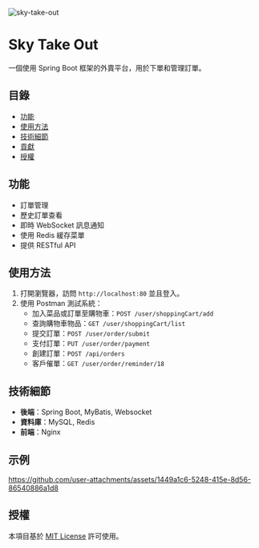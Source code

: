 ![sky-take-out](https://socialify.git.ci/david11yf29/sky-take-out/image?font=Inter&forks=1&issues=1&language=1&name=1&owner=1&pulls=1&stargazers=1&theme=Light)

# Sky Take Out
一個使用 Spring Boot 框架的外賣平台，用於下單和管理訂單。

## 目錄
- [功能](#功能)
- [使用方法](#使用方法)
- [技術細節](#技術細節)
- [貢獻](#貢獻)
- [授權](#授權)

## 功能
- 訂單管理
- 歷史訂單查看
- 即時 WebSocket 訊息通知
- 使用 Redis 緩存菜單
- 提供 RESTful API

## 使用方法
1. 打開瀏覽器，訪問 `http://localhost:80` 並且登入。
2. 使用 Postman 測試系統：
   - 加入菜品或訂單至購物車：`POST /user/shoppingCart/add`
   - 查詢購物車物品：`GET /user/shoppingCart/list`
   - 提交訂單：`POST /user/order/submit`
   - 支付訂單：`PUT /user/order/payment`
   - 創建訂單：`POST /api/orders`
   - 客戶催單：`GET /user/order/reminder/18`
  
## 技術細節
- **後端**：Spring Boot, MyBatis, Websocket
- **資料庫**：MySQL, Redis
- **前端**：Nginx

## 示例
https://github.com/user-attachments/assets/1449a1c6-5248-415e-8d56-86540886a1d8

## 授權
本項目基於 [MIT License](LICENSE) 許可使用。




